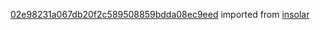 [02e98231a067db20f2c589508859bdda08ec9eed](https://github.com/insolar/insolar/commit/02e98231a067db20f2c589508859bdda08ec9eed) imported from [insolar](https://github.com/insolar/insolar)
